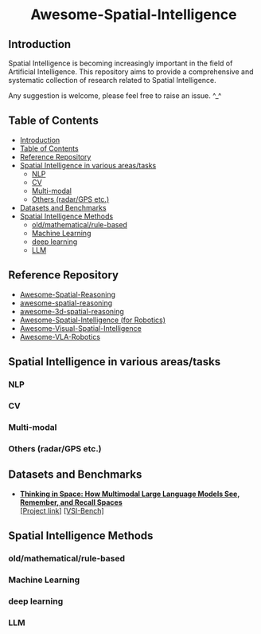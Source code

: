 <h1 align="center">Awesome-Spatial-Intelligence</h1>

## Introduction
Spatial Intelligence is becoming increasingly important in the field of Artificial Intelligence. This repository aims to provide a comprehensive and systematic collection of research related to Spatial Intelligence.

Any suggestion is welcome, please feel free to raise an issue. ^_^

## Table of Contents

- [Introduction](#introduction)
- [Table of Contents](#table-of-contents)
- [Reference Repository](#reference-repository)
- [Spatial Intelligence in various areas/tasks](#spatial-intelligence-in-various-areastasks)
  - [NLP](#nlp)
  - [CV](#cv)
  - [Multi-modal](#multi-modal)
  - [Others (radar/GPS etc.)](#others-radargps-etc)
- [Datasets and Benchmarks](#datasets-and-benchmarks)
- [Spatial Intelligence Methods](#spatial-intelligence-methods)
  - [old/mathematical/rule-based](#oldmathematicalrule-based)
  - [Machine Learning](#machine-learning)
  - [deep learning](#deep-learning)
  - [LLM](#llm)

## Reference Repository

- [Awesome-Spatial-Reasoning](https://github.com/yyyybq/Awesome-Spatial-Reasoning)
- [awesome-spatial-reasoning](https://github.com/arijitray1993/awesome-spatial-reasoning)
- [awesome-3d-spatial-reasoning](https://github.com/wufeim/awesome-3d-spatial-reasoning)
- [Awesome-Spatial-Intelligence (for Robotics)](https://github.com/lif314/Awesome-Spatial-Intelligence)
- [Awesome-Visual-Spatial-Intelligence](https://github.com/bobochow/Awesome-Visual-Spatial-Intelligence)
- [Awesome-VLA-Robotics](https://github.com/Jiaaqiliu/Awesome-VLA-Robotics)

## Spatial Intelligence in various areas/tasks

### NLP

### CV

### Multi-modal

### Others (radar/GPS etc.)

## Datasets and Benchmarks

- **[Thinking in Space: How Multimodal Large Language Models See, Remember, and Recall Spaces](https://arxiv.org/abs/2412.14171)**  
  [[Project link]](https://vision-x-nyu.github.io/thinking-in-space.github.io/) 
  [[VSI-Bench]](https://huggingface.co/datasets/nyu-visionx/VSI-Bench)

## Spatial Intelligence Methods

### old/mathematical/rule-based

### Machine Learning

### deep learning

### LLM


